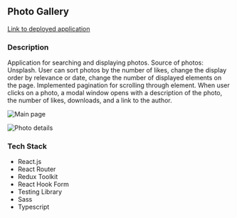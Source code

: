 ## Photo Gallery

[Link to deployed application](https://wunlei-photo-gallery.netlify.app)

### Description

Application for searching and displaying photos. Source of photos: Unsplash.
User can sort photos by the number of likes, change the display order by relevance or date, change the number of displayed elements on the page. Implemented pagination for scrolling through element. When user clicks on a photo, a modal window opens with a description of the photo, the number of likes, downloads, and a link to the author.

![Main page](https://github.com/wunlei/photo-gallery/assets/70818020/91ea51c8-e3ab-446a-bbdd-867e5ba38f36)

![Photo details](https://github.com/wunlei/photo-gallery/assets/70818020/b2ea7938-bc27-40b0-90b6-8e8893368b58)

### Tech Stack

- React.js
- React Router
- Redux Toolkit
- React Hook Form
- Testing Library
- Sass
- Typescript

